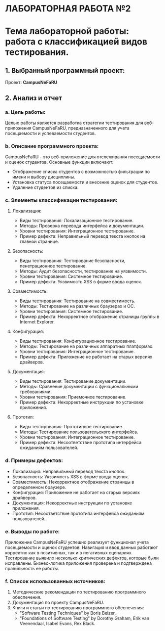 # ЛАБОРАТОРНАЯ РАБОТА №2
# Тема лабораторной работы: работа с классификацией видов тестирования. 

## 1. Выбранный программный проект:
Проект: **CampusNeFaRU**

## 2. Анализ и отчет

### a. Цель работы:
Целью работы является разработка стратегии тестирования для веб-приложения CampusNeFaRU, предназначенного для учета посещаемости и успеваемости студентов.

### b. Описание программного проекта:
CampusNeFaRU - это веб-приложение для отслеживания посещаемости и оценок студентов. Основные функции включают:
- Отображение списка студентов с возможностью фильтрации по имени и выбору дисциплины.
- Установка статуса посещаемости и внесение оценок для студентов.
- Удаление студентов из списка.

### c. Элементы классификации тестирования:

1. Локализация:
   - Виды тестирования: Локализационное тестирование.
   - Методы: Проверка перевода интерфейса и документации.
   - Уровни тестирования: Интеграционное тестирование.
   - Пример дефекта: Неправильный перевод текста кнопок на главной странице.

2. Безопасность:
   - Виды тестирования: Тестирование безопасности, пенетрационное тестирование.
   - Методы: Аудит безопасности, тестирование на уязвимости.
   - Уровни тестирования: Системное тестирование.
   - Пример дефекта: Уязвимость XSS в форме ввода оценок.

3. Совместимость:
   - Виды тестирования: Тестирование на совместимость.
   - Методы: Тестирование на различных браузерах и ОС.
   - Уровни тестирования: Системное тестирование.
   - Пример дефекта: Некорректное отображение страницы группы в Internet Explorer.

4. Конфигурация:
   - Виды тестирования: Конфигурационное тестирование.
   - Методы: Тестирование на различных аппаратных платформах.
   - Уровни тестирования: Интеграционное тестирование.
   - Пример дефекта: Приложение не работает на старых версиях драйверов.

5. Документация:
   - Виды тестирования: Тестирование документации.
   - Методы: Сравнение документации с функциональными требованиями.
   - Уровни тестирования: Приемочное тестирование.
   - Пример дефекта: Некорректные инструкции по установке приложения.

6. Прототип:
   - Виды тестирования: Прототипное тестирование.
   - Методы: Тестирование пользовательского интерфейса.
   - Уровни тестирования: Интеграционное тестирование.
   - Пример дефекта: Несоответствие прототипа интерфейса ожиданиям пользователей.

### d. Примеры дефектов:
- Локализация: Неправильный перевод текста кнопок.
- Безопасность: Уязвимость XSS в форме ввода оценок.
- Совместимость: Некорректное отображение страницы в определенном браузере.
- Конфигурация: Приложение не работает на старых версиях драйверов.
- Документация: Некорректные инструкции по установке приложения.
- Прототип: Несоответствие прототипа интерфейса ожиданиям пользователей.

### e. Выводы по работе:
Приложение CampusNeFaRU успешно реализует функционал учета посещаемости и оценок студентов. Навигация и ввод данных работают корректно как в позитивных, так и в негативных сценариях. Тестирование выявило несколько критических дефектов, которые были исправлены. Бизнес-логика приложения проверена и подтверждена правильность ее работы.

### f. Список использованных источников:
1. Методические рекомендации по тестированию программного обеспечения.
2. Документация по проекту CampusNeFaRU.
3. Книги и статьи по тестированию программного обеспечения:
   - "Software Testing Techniques" by Boris Beizer.
   - "Foundations of Software Testing" by Dorothy Graham, Erik van Veenendaal, Isabel Evans, Rex Black.
